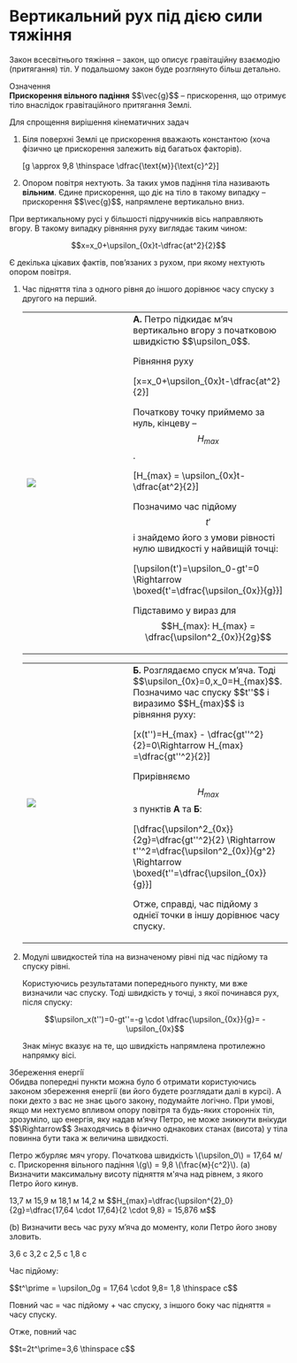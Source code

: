 # Вертикальний рух пiд дiєю сили тяжiння

<span class="p1">Закон всесвiтнього тяжiння</span> – закон, що описує гравiтацiйну взаємодiю (притягання) тiл. У подальшому закон буде розглянуто бiльш детально.

<div class="eoz-wrap">
<span class="eoz">Означення</span>
<div class="eoz-text">
<b>Прискорення вiльного падiння</b> $$\vec{g}$$ – прискорення, що отримує тiло внаслiдок
гравiтацiйного притягання Землi.
<p></p>

Для спрощення вирiшення кiнематичних задач
<ol>
<li>Бiля поверхнi Землi це прискорення вважають константою (хоча фiзично це прискорення залежить вiд багатьох факторiв).</li>

\[g \approx 9,8 \thinspace \dfrac{\text{м}}{\text{c}^2}\]

<li>Опором повiтря нехтують. За таких умов падiння тiла називають <b>вiльним</b>. Єдине прискорення, що дiє на тiло в такому випадку – прискорення $$\vec{g}$$, напрямлене вертикально вниз.</li>
</ol>
</div>
</div>

При вертикальному русi у бiльшостi пiдручникiв вiсь направляють вгору. В такому випадку рiвняння руху виглядає таким чином:

<div align="center">$$x=x_0+\upsilon_{0x}t-\dfrac{at^2}{2}$$</div>

Є декiлька цiкавих фактiв, пов’язаних з рухом, при якому нехтують опором повiтря.

<ol>
<li><p1>Час пiдняття тiла з одного рiвня до iншого дорiвнює часу спуску з другого на перший.</p1>
<table style="width:100%"><tr border ="0"><td><img class="image"  src="https://rawgit.com/chudaol/ed-era-book-physics/master/images/chapter_2/8.svg" /></td><td width="60%"><b>А.</b> Петро пiдкидає м’яч вертикально вгору з початковою швидкiстю $$\upsilon_0$$. 

Рiвняння руху 

\[x=x_0+\upsilon_{0x}t-\dfrac{at^2}{2}\] 

Початкову точку приймемо за нуль, кiнцеву – $$H_{max}$$.

\[H_{max} = \upsilon_{0x}t-\dfrac{at^2}{2}\]

Позначимо час пiдйому $$t'$$ i знайдемо його з умови рiвностi нулю швидкостi у найвищiй точцi:

\[\upsilon(t')=\upsilon_0-gt'=0 \Rightarrow \boxed{t'=\dfrac{\upsilon_{0x}}{g}}\]

Пiдставимо у вираз для $$H_{max}: H_{max} = \dfrac{\upsilon^2_{0x}}{2g}$$</td></tr></table>
<table style="width:100%"><tr><td><img class="image"  src="https://rawgit.com/chudaol/ed-era-book-physics/master/images/chapter_2/9.svg" /></td><td width="60%" border="0"><b>Б.</b> Розглядаємо спуск м’яча. Тодi $$\upsilon_{0x}=0,x_0=H_{max}$$. Позначимо час спуску $$t''$$ i виразимо $$H_{max}$$ iз рiвняння руху:

\[x(t'')=H_{max} - \dfrac{gt''^2}{2}=0\Rightarrow H_{max} =\dfrac{gt''^2}{2}\]

Прирiвняємо $$H_{max}$$ з пунктiв <b>А</b> та <b>Б</b>:

\[\dfrac{\upsilon^2_{0x}}{2g}=\dfrac{gt''^2}{2} \Rightarrow t''^2=\dfrac{\upsilon^2_{0x}}{g^2} \Rightarrow \boxed{t''=\dfrac{\upsilon_{0x}}{g}}\]

Отже, справдi, час пiдйому з однiєї точки в iншу дорiвнює часу спуску.</td></tr></table></li>

<li><p1>Модулi швидкостей тiла на визначеному рiвнi пiд час пiдйому та спуску рiвнi.</p1>

Користуючись результатами попереднього пункту, ми вже визначили час спуску. Тодi швидкiсть у точцi, з якої починався рух, пiсля спуску:

$$\upsilon_x(t'')=0-gt''=-g \cdot \dfrac{\upsilon_{0x}}{g}= -\upsilon_{0x}$$

Знак мiнус вказує на те, що швидкiсть напрямлена протилежно напрямку вiсi.</li>

</ol>

<div class="add-wrap">
<span class="add">Збереження енергiї</span>
<div class="add-text">
Обидва попереднi пункти можна було б отримати користуючись законом збереження енергiї (ви його будете розглядати далi в курсi). А поки дехто з вас не знає цього закону, подумайте логічно. При умовi, якщо ми нехтуємо впливом опору повiтря та будь-яких стороннiх тiл, зрозуміло, що енергiя, яку надав м’ячу Петро, не може зникнути внiкуди $$\Rightarrow$$ Знаходячись в фiзично однакових станах (висота) у тiла повинна бути така ж величина швидкостi.
</div>
</div>

<quiz correctLabel="correct!" incorrectLabel="incorrect!" checkLabel="check ansert">
<question>
<p>Петро жбурляє мяч угору. Початкова швидкiсть \(\upsilon_0\) = 17,64 м/с. Прискорення вiльного падiння \(g\) = 9,8 \(\frac{м}{с^2}\). (a) Визначити максимальну висоту пiдняття м'яча над рiвнем, з якого Петро його кинув.</p>
<answer>13,7 м</answer>
<answer correct>15,9 м</answer>
<answer>18,1 м</answer>
<answer>14,2 м</answer>
<explanation>
$$H_{max}=\dfrac{\upsilon^{2}_0}{2g}=\dfrac{17,64 \cdot 17,64}{2 \cdot 9,8} = 15,876 м$$
</explanation>
</question>

<question>
<p>(b) Визначити весь час руху м’яча до моменту, коли Петро його знову зловить.</p>
<answer correct>3,6 c</answer>
<answer>3,2 c</answer>
<answer>2,5 c</answer>
<answer>1,8 c</answer>
<explanation>
<p>Час пiдйому:</p>
$$t^\prime = \upsilon_0g = 17,64 \cdot 9,8= 1,8 \thinspace c$$
<p>Повний час = час пiдйому + час спуску, з iншого боку час пiдняття = часу спуску.</p>
<p>Отже, повний час</p>
<p>$$t=2t^\prime=3,6 \thinspace c$$</p>
</explanation>
</question>
</quiz>

